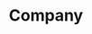 ---
layout: default
title: Company
has_children: true
permalink: /Documentation/Company
parent: Advanced
---